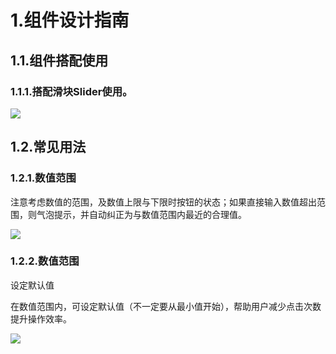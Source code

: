 # 1.**组件设计指南**

## 1.1.组件搭配使用

### 1.1.1.搭配**滑块Slider**使用。

![](https://iwiki.oa.tencent.com/download/attachments/458424884/%E6%88%AA%E5%9C%96%202020-11-29%20%E4%B8%8B%E5%8D%889.53.26.png?version=1&modificationDate=1606658012000&api=v2)

## 1.2.常见用法

### 1.2.1.数值范围

注意考虑数值的范围，及数值上限与下限时按钮的状态；如果直接输入数值超出范围，则气泡提示，并自动纠正为与数值范围内最近的合理值。

  

![](https://iwiki.oa.tencent.com/download/attachments/458424884/image2020-8-19_15-57-8.png?version=1&modificationDate=1606656584000&api=v2)

### 1.2.2.数值范围

设定默认值

在数值范围内，可设定默认值（不一定要从最小值开始），帮助用户减少点击次数提升操作效率。

  

![](https://iwiki.oa.tencent.com/download/attachments/458424884/image2020-8-19_15-59-53.png?version=1&modificationDate=1606656584000&api=v2)

  
